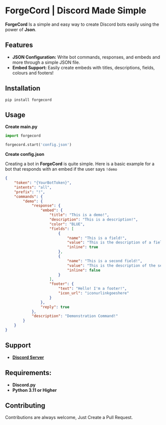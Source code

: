 
# **ForgeCord** | Discord Made Simple

**ForgeCord** Is a simple and easy way to create Discord bots easily using the power of **Json**.

## Features

- **JSON Configuration:** Write bot commands, responses, and embeds and more through a simple JSON file.
- **Embed Support:** Easily create embeds with titles, descriptions, fields, colours and footers!

## Installation 

`pip install forgecord`


## Usage

**Create main.py**

```python
import forgecord

forgecord.start('config.json')
```

**Create config.json**

Creating a bot in **ForgeCord** is quite simple. Here is a basic example for a bot that responds with an embed if the user says `!demo`

```json
{
    "token": "{YourBotToken}",
    "intents": "all",
    "prefix": "!",
    "commands": {
        "demo": {
            "response": {
                "embed": {
                    "title": "This is a demo!",
                    "description": "This is a description!",
                    "color": "BLUE",
                    "fields": [
                        {
                            "name": "This is a field!",
                            "value": "This is the description of a field!",
                            "inline": true
                        },
                        {
                            "name": "This is a second field!",
                            "value": "This is the description of the second field!",
                            "inline": false
                        }
                    ],
                    "footer": {
                        "text": "Hello! I'm a footer!",
                        "icon_url": "iconurlinkgoeshere"
                    }    
                },
                "reply": true
            },
            "description": "Demonstration Command!"
        }
    }
}
```


## Support

- **[Discord Server](https://discord.gg/jAfKSgZyUf)**

## Requirements:

- **Discord.py**
- **Python 3.11 or Higher**
## Contributing

Contributions are always welcome, Just Create a Pull Request.

